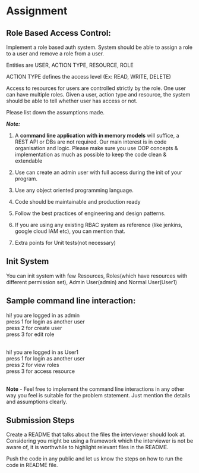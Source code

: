 # Assignment

## Role Based Access Control:

Implement a role based auth system. System should be able to assign a role to a user and remove a role from a user.

Entities are USER, ACTION TYPE, RESOURCE, ROLE

ACTION TYPE defines the access level (Ex: READ, WRITE, DELETE)

Access to resources for users are controlled strictly by the role. One user can have multiple roles. Given a user, action type and resource, the system should be able to tell whether user has access or not.


Please list down the assumptions made. 

***Note:***

1. A **command line application with in memory models** will suffice, a REST API or DBs are not required. Our main interest is in code organisation and logic. Please make sure you use OOP concepts & implementation as much as possible to keep the code clean & extendable
2. Use can create an admin user with full access during the init of your program. 

3. Use any object oriented programming language.

4. Code should be maintainable and production ready

5. Follow the best practices of engineering and design patterns.

6. If you are using any existing RBAC system as reference (like jenkins, google cloud IAM etc), you can mention that. 

7. Extra points for Unit tests(not necessary)


## Init System
You can init system with few Resources, Roles(which have resources with different permission set), Admin User(admin) and Normal User(User1)


## Sample command line interaction:
hi! you are logged in as admin <br/>
press 1 for login as another user<br/>
press 2 for create user<br/>
press 3 for edit role<br/><br/>

hi! you are logged in as User1<br/>
press 1 for login as another user<br/>
press 2 for view roles<br/>
press 3 for access resource<br/><br/>

**Note** - Feel free to implement the command line interactions in any other way you feel is suitable for the problem statement. Just mention the details and assumptions clearly.


## Submission Steps

Create a README that talks about the files the interviewer should look at. Considering you might be using a framework which the interviewer is not be aware of, it is worthwhile to highlight relevant files in the README.

Push the code in any public and let us know the steps on how to run the code in README file.